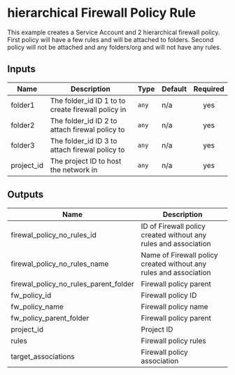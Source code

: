 #  hierarchical Firewall Policy Rule

This example creates a Service Account and 2 hierarchical firewall policy. First policy will have a few rules and will be attached to folders. Second policy will not be attached and any folders/org and will not have any rules.

<!-- BEGINNING OF PRE-COMMIT-TERRAFORM DOCS HOOK -->
## Inputs

| Name | Description | Type | Default | Required |
|------|-------------|------|---------|:--------:|
| folder1 | The folder\_id ID 1 to to create firewall policy in | `any` | n/a | yes |
| folder2 | The folder\_id ID 2 to attach firewal policy to | `any` | n/a | yes |
| folder3 | The folder\_id ID 3 to attach firewal policy to | `any` | n/a | yes |
| project\_id | The project ID to host the network in | `any` | n/a | yes |

## Outputs

| Name | Description |
|------|-------------|
| firewal\_policy\_no\_rules\_id | ID of Firewall policy created without any rules and association |
| firewal\_policy\_no\_rules\_name | Name of Firewall policy created without any rules and association |
| firewal\_policy\_no\_rules\_parent\_folder | Firewall policy parent |
| fw\_policy\_id | Firewall policy ID |
| fw\_policy\_name | Firewall policy name |
| fw\_policy\_parent\_folder | Firewall policy parent |
| project\_id | Project ID |
| rules | Firewall policy rules |
| target\_associations | Firewall policy association |

<!-- END OF PRE-COMMIT-TERRAFORM DOCS HOOK -->
